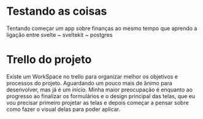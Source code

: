 # Testando as coisas
Tentando começar um app sobre finanças ao mesmo tempo que aprendo a ligação entre svelte ~ sveltekit ~ postgres

# Trello do projeto
Existe um WorkSpace no trello para organizar melhor os objetivos e processos do projeto. Aguardando um pouco mais de ânimo para desenvolver, mas já é um início. Minha maior preocupação é enquanto ao progresso ao finalizar os formulários e o design principal das telas, que eu vou precisar primeiro projetar as telas e depois começar a pensar sobre como fazer o visual delas para poder aplicar.